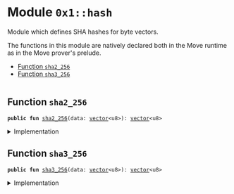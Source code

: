 
<a id="0x1_hash"></a>

# Module `0x1::hash`

Module which defines SHA hashes for byte vectors.

The functions in this module are natively declared both in the Move runtime
as in the Move prover's prelude.


-  [Function `sha2_256`](#0x1_hash_sha2_256)
-  [Function `sha3_256`](#0x1_hash_sha3_256)


<pre><code></code></pre>



<a id="0x1_hash_sha2_256"></a>

## Function `sha2_256`



<pre><code><b>public</b> <b>fun</b> <a href="hash.md#0x1_hash_sha2_256">sha2_256</a>(data: <a href="vector.md#0x1_vector">vector</a>&lt;u8&gt;): <a href="vector.md#0x1_vector">vector</a>&lt;u8&gt;
</code></pre>



<details>
<summary>Implementation</summary>


<pre><code><b>native</b> <b>public</b> <b>fun</b> <a href="hash.md#0x1_hash_sha2_256">sha2_256</a>(data: <a href="vector.md#0x1_vector">vector</a>&lt;u8&gt;): <a href="vector.md#0x1_vector">vector</a>&lt;u8&gt;;
</code></pre>



</details>

<a id="0x1_hash_sha3_256"></a>

## Function `sha3_256`



<pre><code><b>public</b> <b>fun</b> <a href="hash.md#0x1_hash_sha3_256">sha3_256</a>(data: <a href="vector.md#0x1_vector">vector</a>&lt;u8&gt;): <a href="vector.md#0x1_vector">vector</a>&lt;u8&gt;
</code></pre>



<details>
<summary>Implementation</summary>


<pre><code><b>native</b> <b>public</b> <b>fun</b> <a href="hash.md#0x1_hash_sha3_256">sha3_256</a>(data: <a href="vector.md#0x1_vector">vector</a>&lt;u8&gt;): <a href="vector.md#0x1_vector">vector</a>&lt;u8&gt;;
</code></pre>



</details>


[move-book]: https://dev.libra2.org/move/book/SUMMARY
